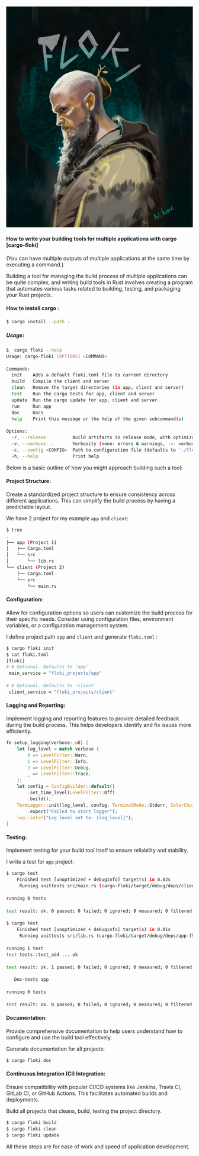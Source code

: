 
<p align="center">
  <img src="https://github.com/raminfp/cargo-floki/blob/main/img/floki.jpg" alt="Image Description">
</p>

#### How to write your building tools for multiple applications with cargo [cargo-floki]
(You can have multiple outputs of multiple applications at the same time by executing a command.)

Building a tool for managing the build process of multiple applications can be quite complex,
and writing build tools in Rust involves creating a program that automates various tasks related to building,
testing, and packaging your Rust projects.

#### How to install cargo :
```bash
$ cargo install --path .
```

##### Usage:
```bash
$  cargo floki --help
Usage: cargo-floki [OPTIONS] <COMMAND>

Commands:
  init    Adds a default floki.toml file to current directory
  build   Compile the client and server
  clean   Remove the target directories (in app, client and server)
  test    Run the cargo tests for app, client and server
  update  Run the cargo update for app, client and server
  run     Run app
  doc     Docs
  help    Print this message or the help of the given subcommand(s)

Options:
  -r, --release          Build artifacts in release mode, with optimizations
  -v, --verbose...       Verbosity (none: errors & warnings, -v: verbose, --vv: very verbose, --vvv: output everything)
  -c, --config <CONFIG>  Path to configuration file (defaults to './floki.toml')
  -h, --help             Print help

```
Below is a basic outline of how you might approach building such a tool:

#### Project Structure:
Create a standardized project structure to ensure consistency across different applications. This can simplify the build process by having a predictable layout.

We have 2 project for my example `app` and `client`:

```bash
$ tree
.
├── app (Project 1)
│   ├── Cargo.toml
│   └── src
│       └── lib.rs  
└── client (Project 2)
    ├── Cargo.toml
    └── src
        └── main.rs
```
#### Configuration:
Allow for configuration options so users can customize the build process for their specific needs.
Consider using configuration files, environment variables, or a configuration management system.

I define project path `app` and `client` and generate `floki.toml` :

```bash
$ cargo floki init
$ cat floki.toml 
[floki]
# # Optional. Defaults to 'app'
 main_service = "floki_projects/app"

# # Optional. Defaults to 'client'
 client_service = "floki_projects/client"

```
#### Logging and Reporting:
Implement logging and reporting features to provide detailed feedback during the build process. This helps developers identify and fix issues more efficiently.

```rust
fn setup_logging(verbose: u8) {
    let log_level = match verbose {
        0 => LevelFilter::Warn,
        1 => LevelFilter::Info,
        2 => LevelFilter::Debug,
        _ => LevelFilter::Trace,
    };
    let config = ConfigBuilder::default()
        .set_time_level(LevelFilter::Off)
        .build();
    TermLogger::init(log_level, config, TerminalMode::Stderr, ColorChoice::Auto)
        .expect("Failed to start logger");
    log::info!("Log level set to: {log_level}");
}

```

#### Testing:
Implement testing for your build tool itself to ensure reliability and stability.

I write a test for `app` project:
```bash
$ cargo test
    Finished test [unoptimized + debuginfo] target(s) in 0.02s
     Running unittests src/main.rs (cargo-floki/target/debug/deps/client-5bd14cdeb41d4264)

running 0 tests

test result: ok. 0 passed; 0 failed; 0 ignored; 0 measured; 0 filtered out; finished in 0.00s

$ cargo test
    Finished test [unoptimized + debuginfo] target(s) in 0.01s
     Running unittests src/lib.rs (cargo-floki/target/debug/deps/app-f55b4b7fb682729e)

running 1 test
test tests::test_add ... ok

test result: ok. 1 passed; 0 failed; 0 ignored; 0 measured; 0 filtered out; finished in 0.00s

   Doc-tests app

running 0 tests

test result: ok. 0 passed; 0 failed; 0 ignored; 0 measured; 0 filtered out; finished in 0.00s


```
#### Documentation:
Provide comprehensive documentation to help users understand how to configure and use the build tool effectively.

Generate documentation for all projects:

```bash
$ cargo floki doc
```
#### Continuous Integration (CI) Integration:
Ensure compatibility with popular CI/CD systems like Jenkins, Travis CI, GitLab CI, or GitHub Actions. This facilitates automated builds and deployments.

Build all projects that cleans, build, testing the project directory.
```bash
$ cargo floki build
$ cargo floki clean
$ cargo floki update
```

All these steps are for ease of work and speed of application development.